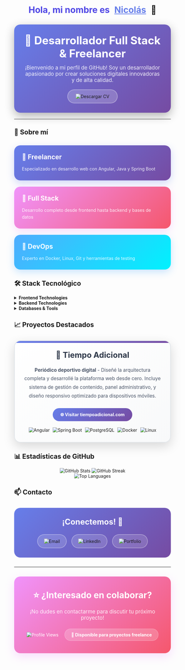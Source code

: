 <div align="center" style="margin-bottom: 30px;">
  <div style="display: flex; align-items: center; justify-content: center; gap: 15px; flex-wrap: wrap;">
    <span style="font-size: 2em; font-weight: bold; color: #4F46E5;">Hola, mi nombre es</span>
    <a href="link-to-your-cv.pdf" target="_blank" style="text-decoration: none;">
      <span style="font-size: 2em; font-weight: bold; color: #667eea; text-decoration: underline; cursor: pointer; transition: color 0.3s ease;">Nicolás</span>
    </a>
    <span style="font-size: 2em;">👋</span>
  </div>
</div>

<div align="center" style="background: linear-gradient(135deg, #667eea 0%, #764ba2 100%); padding: 30px; border-radius: 20px; margin: 20px 0; color: white; box-shadow: 0 10px 30px rgba(0,0,0,0.3);">
  <h2 style="margin: 0 0 15px 0; font-size: 2.5em;">🚀 Desarrollador Full Stack & Freelancer</h2>
  <p style="font-size: 1.2em; margin: 0 0 20px 0; opacity: 0.9;">¡Bienvenido a mi perfil de GitHub! Soy un desarrollador apasionado por crear soluciones digitales innovadoras y de alta calidad.</p>
  
  <a href="link-to-your-cv.pdf" target="_blank" style="text-decoration: none;">
    <div style="background: rgba(255,255,255,0.2); padding: 12px 25px; border-radius: 50px; display: inline-block; border: 2px solid rgba(255,255,255,0.3); transition: all 0.3s ease;">
      <img src="https://img.shields.io/badge/📄-Descargar_CV-white?style=for-the-badge&logo=adobe-acrobat-reader&logoColor=white" alt="Descargar CV" />
    </div>
  </a>
</div>

---

## 🚀 Sobre mí

<div style="display: grid; grid-template-columns: repeat(auto-fit, minmax(250px, 1fr)); gap: 20px; margin: 30px 0;">
  <div style="padding: 25px; background: linear-gradient(135deg, #667eea 0%, #764ba2 100%); border-radius: 20px; color: white; box-shadow: 0 8px 25px rgba(102, 126, 234, 0.3); transition: transform 0.3s ease;">
    <h3 style="margin: 0 0 15px 0; font-size: 1.5em;">💼 Freelancer</h3>
    <p style="margin: 0; opacity: 0.9; line-height: 1.6;">Especializado en desarrollo web  con Angular, Java y Spring Boot</p>
  </div>
  <div style="padding: 25px; background: linear-gradient(135deg, #f093fb 0%, #f5576c 100%); border-radius: 20px; color: white; box-shadow: 0 8px 25px rgba(240, 147, 251, 0.3); transition: transform 0.3s ease;">
    <h3 style="margin: 0 0 15px 0; font-size: 1.5em;">🎯 Full Stack</h3>
    <p style="margin: 0; opacity: 0.9; line-height: 1.6;">Desarrollo completo desde frontend hasta backend y bases de datos</p>
  </div>
  <div style="padding: 25px; background: linear-gradient(135deg, #4facfe 0%, #00f2fe 100%); border-radius: 20px; color: white; box-shadow: 0 8px 25px rgba(79, 172, 254, 0.3); transition: transform 0.3s ease;">
    <h3 style="margin: 0 0 15px 0; font-size: 1.5em;">🔧 DevOps</h3>
    <p style="margin: 0; opacity: 0.9; line-height: 1.6;">Experto en Docker, Linux, Git y herramientas de testing</p>
  </div>
</div>

## 🛠️ Stack Tecnológico

<details>
<summary><b>Frontend Technologies</b></summary>
<br>

<div align="center">
  <img src="https://img.shields.io/badge/Angular-DD0031?style=for-the-badge&logo=angular&logoColor=white" alt="Angular" />
  <img src="https://img.shields.io/badge/JavaScript-F7DF1E?style=for-the-badge&logo=javascript&logoColor=black" alt="JavaScript" />
  <img src="https://img.shields.io/badge/TypeScript-007ACC?style=for-the-badge&logo=typescript&logoColor=white" alt="TypeScript" />
  <img src="https://img.shields.io/badge/HTML5-E34F26?style=for-the-badge&logo=html5&logoColor=white" alt="HTML5" />
  <img src="https://img.shields.io/badge/CSS3-1572B6?style=for-the-badge&logo=css3&logoColor=white" alt="CSS3" />
  <img src="https://img.shields.io/badge/Sass-CC6699?style=for-the-badge&logo=sass&logoColor=white" alt="SCSS" />
</div>

</details>

<details>
<summary><b>Backend Technologies</b></summary>
<br>

<div align="center">
  <img src="https://img.shields.io/badge/Node.js-43853D?style=for-the-badge&logo=node.js&logoColor=white" alt="Node.js" />
  <img src="https://img.shields.io/badge/Express.js-404D59?style=for-the-badge&logo=express&logoColor=white" alt="Express.js" />
  <img src="https://img.shields.io/badge/Java-ED8B00?style=for-the-badge&logo=openjdk&logoColor=white" alt="Java" />
  <img src="https://img.shields.io/badge/Spring_Boot-6DB33F?style=for-the-badge&logo=spring-boot&logoColor=white" alt="Spring Boot" />
  <img src="https://img.shields.io/badge/C%2B%2B-00599C?style=for-the-badge&logo=c%2B%2B&logoColor=white" alt="C++" />
</div>

</details>

<details>
<summary><b>Databases & Tools</b></summary>
<br>

<div align="center">
  <img src="https://img.shields.io/badge/PostgreSQL-316192?style=for-the-badge&logo=postgresql&logoColor=white" alt="PostgreSQL" />
  <img src="https://img.shields.io/badge/MySQL-4479A1?style=for-the-badge&logo=mysql&logoColor=white" alt="MySQL" />
  <img src="https://img.shields.io/badge/Oracle-F80000?style=for-the-badge&logo=oracle&logoColor=white" alt="Oracle" />
  <img src="https://img.shields.io/badge/Microsoft_SQL_Server-CC2927?style=for-the-badge&logo=microsoft-sql-server&logoColor=white" alt="SQL Server" />
  <img src="https://img.shields.io/badge/Docker-2496ED?style=for-the-badge&logo=docker&logoColor=white" alt="Docker" />
  <img src="https://img.shields.io/badge/Git-F05032?style=for-the-badge&logo=git&logoColor=white" alt="Git" />
  <img src="https://img.shields.io/badge/GitHub-100000?style=for-the-badge&logo=github&logoColor=white" alt="GitHub" />
  <img src="https://img.shields.io/badge/Linux-FCC624?style=for-the-badge&logo=linux&logoColor=black" alt="Linux" />
  <img src="https://img.shields.io/badge/Apache_Tomcat-F8DC75?style=for-the-badge&logo=apache-tomcat&logoColor=black" alt="Tomcat" />
  <img src="https://img.shields.io/badge/Apache_JMeter-D22128?style=for-the-badge&logo=apache-jmeter&logoColor=white" alt="JMeter" />
</div>

</details>

## 📈 Proyectos Destacados

<div style="display: flex; justify-content: center; margin: 30px 0;">
  <div style="border: 2px solid #e1e5e9; border-radius: 20px; padding: 30px; background: linear-gradient(145deg, #ffffff, #f8f9fa); box-shadow: 0 12px 35px rgba(0,0,0,0.15); transition: transform 0.3s ease; position: relative; overflow: hidden; max-width: 600px; width: 100%;">
    <div style="position: absolute; top: 0; left: 0; right: 0; height: 6px; background: linear-gradient(90deg, #667eea, #764ba2);"></div>
    <h3 style="margin: 0 0 20px 0; color: #2d3748; font-size: 1.8em; text-align: center;">📰 Tiempo Adicional</h3>
    <p style="margin: 0 0 25px 0; color: #4a5568; line-height: 1.8; font-size: 1.1em; text-align: center;">
      <strong>Periódico deportivo digital</strong> - Diseñé la arquitectura completa y desarrollé la plataforma web desde cero. 
      Incluye sistema de gestión de contenido, panel administrativo, y diseño responsivo optimizado para dispositivos móviles.
    </p>
    <div style="text-align: center; margin-bottom: 20px;">
      <a href="https://tiempoadicional.com" target="_blank" style="text-decoration: none;">
        <div style="background: linear-gradient(135deg, #667eea, #764ba2); color: white; padding: 12px 25px; border-radius: 50px; display: inline-block; font-weight: bold; transition: all 0.3s ease;">
          🌐 Visitar tiempoadicional.com
        </div>
      </a>
    </div>
    <div style="display: flex; justify-content: center; flex-wrap: wrap; gap: 10px;">
      <img src="https://img.shields.io/badge/Angular-DD0031?style=flat-square&logo=angular&logoColor=white" alt="Angular" />
      <img src="https://img.shields.io/badge/Spring_Boot-6DB33F?style=flat-square&logo=spring-boot&logoColor=white" alt="Spring Boot" />
      <img src="https://img.shields.io/badge/PostgreSQL-316192?style=flat-square&logo=postgresql&logoColor=white" alt="PostgreSQL" />
      <img src="https://img.shields.io/badge/Docker-2496ED?style=flat-square&logo=docker&logoColor=white" alt="Docker" />
      <img src="https://img.shields.io/badge/Linux-FCC624?style=flat-square&logo=linux&logoColor=black" alt="Linux" />
    </div>
  </div>
</div>

## 📊 Estadísticas de GitHub

<div align="center">
  <img src="https://github-readme-stats.vercel.app/api?username=niko2307&show_icons=true&theme=radical&hide_border=true&bg_color=0D1117" alt="GitHub Stats" />
  <img src="https://github-readme-streak-stats.herokuapp.com/?user=niko2307&theme=radical&hide_border=true&background=0D1117" alt="GitHub Streak" />
</div>

<div align="center">
  <img src="https://github-readme-stats.vercel.app/api/top-langs/?username=niko2307&layout=compact&theme=radical&hide_border=true&bg_color=0D1117" alt="Top Languages" />
</div>

## 📫 Contacto

<div align="center" style="background: linear-gradient(135deg, #667eea 0%, #764ba2 100%); padding: 30px; border-radius: 20px; margin: 30px 0; color: white;">
  <h3 style="margin: 0 0 25px 0; font-size: 1.8em;">¡Conectemos! 🤝</h3>
  <div style="display: flex; justify-content: center; flex-wrap: wrap; gap: 15px;">
    <a href="mailto:tu-email@ejemplo.com" target="_blank" style="text-decoration: none;">
      <div style="background: rgba(255,255,255,0.15); padding: 12px 20px; border-radius: 50px; border: 2px solid rgba(255,255,255,0.3); transition: all 0.3s ease; display: flex; align-items: center; gap: 8px;">
        <img src="https://img.shields.io/badge/Email-white?style=for-the-badge&logo=gmail&logoColor=white" alt="Email" />
      </div>
    </a>
    <a href="https://linkedin.com/in/tu-perfil" target="_blank" style="text-decoration: none;">
      <div style="background: rgba(255,255,255,0.15); padding: 12px 20px; border-radius: 50px; border: 2px solid rgba(255,255,255,0.3); transition: all 0.3s ease; display: flex; align-items: center; gap: 8px;">
        <img src="https://img.shields.io/badge/LinkedIn-white?style=for-the-badge&logo=linkedin&logoColor=white" alt="LinkedIn" />
      </div>
    </a>
    <a href="https://tu-portfolio.com" target="_blank" style="text-decoration: none;">
      <div style="background: rgba(255,255,255,0.15); padding: 12px 20px; border-radius: 50px; border: 2px solid rgba(255,255,255,0.3); transition: all 0.3s ease; display: flex; align-items: center; gap: 8px;">
        <img src="https://img.shields.io/badge/Portfolio-white?style=for-the-badge&logo=todoist&logoColor=white" alt="Portfolio" />
      </div>
    </a>
  </div>
</div>

---

<div align="center" style="background: linear-gradient(135deg, #f093fb 0%, #f5576c 100%); padding: 40px; border-radius: 20px; margin: 30px 0; color: white; box-shadow: 0 10px 30px rgba(240, 147, 251, 0.3);">
  <h3 style="margin: 0 0 15px 0; font-size: 2em;">⭐ ¿Interesado en colaborar?</h3>
  <p style="font-size: 1.2em; margin: 0 0 25px 0; opacity: 0.9;">¡No dudes en contactarme para discutir tu próximo proyecto!</p>
  
  <div style="display: flex; justify-content: center; align-items: center; gap: 20px; flex-wrap: wrap;">
    <img src="https://komarev.com/ghpvc/?username=niko2307&style=flat-square&color=white" alt="Profile Views" />
    <div style="background: rgba(255,255,255,0.2); padding: 10px 20px; border-radius: 25px; border: 1px solid rgba(255,255,255,0.3);">
      <span style="font-weight: bold;">🚀 Disponible para proyectos freelance</span>
    </div>
  </div>
</div>
